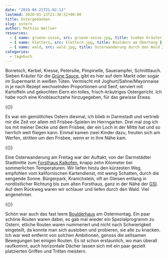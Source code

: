 ```yaml
---
date: "2019-04-21T21:02:12"
lastmod: 2020-01-13T21:38:52+00:00
title: Ostergedanken
slug: ostern
author: Mathias Wellner
resources:
  - { name: gruene-sosse, src: gruene-sosse.jpg, title: Sieben Kräuter auf einem Brett }
  - { name: klettern, src: klettern.jpg, title: Bouldern am Überhang }
  - { name: wald, src: wald.jpg, title: Osterwanderung durch den Wald }
categories:
  - tagebuch
---
```

Borretsch, Kerbel, Kresse, Petersilie, Pimpinelle, Sauerampfer, Schnittlauch. Sieben Kräuter für die [Grüne Sauce](https://de.wikipedia.org/wiki/Gr%C3%BCne_Sauce), gibt es hier auf dem Markt oder sogar im Supermarkt in weißen Tüten. Vermischt mit Joghurt/Sahne/Mayonnaise in je nach Rezept wechselnden Proportionen und Senf, serviert mit Kartoffeln und gekochten Eiern ein tolles, frisch-kräutriges Ostergericht. Ich habe noch eine Knoblauchzehe hinzugegeben, für das gewisse Etwas.
<!--more-->

{{<responsive-image name="gruene-sosse">}}

Es war ein gemütliches Ostern diesmal, ich blieb in Darmstadt und vertrieb mir die Zeit vor allem mit Frisbee-Spielen im Herrngarten. Drei mal zog ich los mit meiner Decke und dem Frisbee, der ein Loch in der Mitte hat und so herrlich weit fliegen kann. Einmal kamen zwei Kinder dazu, freuten sich am Werfen, stritten um den Frisbee, wenn er in ihre Nähe kam. 

{{<responsive-image name="wald">}}

Eine Osterwanderung am Freitag war der Auftakt, von der Darmstädter Stadtmitte zum [Forsthaus Kalkofen](https://kalkofen.com/), knapp zehn Kilometer bei sommerlichen Temperaturen. Wir liefen hinzu den kürzesten Weg, empfohlen vom kalifornischen Kartendienst, mit wenig Schatten, durch die sengende Sonne. Bürgerpark, Kranichstein, oft an Gleisen entlang in nordöstlicher Richtung bis zum alten Forsthaus, ganz in der Nähe der [GSI](https://www.gsi.de/start/aktuelles.htm). Auf dem Rückweg waren wir schlauer und liefen durch den Wald. Viel angenehmer. 

{{<responsive-image name="klettern">}}

Schön war auch das fast leere [Boulderhaus](http://www.boulderhaus.de/bouldern/startseite/darmstadt.php) am Ostermontag. Ein paar schöne Routen waren dabei, es gab mal wieder ein Spezialprogramm zu Ostern, etliche Routen waren nummeriert und nicht nach Schwierigkeit eingeteilt, da konnte man sich austoben und probieren, sie alle zu knacken. Ich war weit entfernt von solchen Ambitionen, genoss die seltsamen Bewegungen bei einigen Routen. Es ist schon erstaunlich, wo man überall raufkommt, auch horizontale Dächer lassen sich mit ein paar gezielt platzierten Griffen und Tritten meistern. 